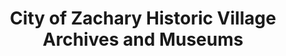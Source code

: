 ---
layout: repo
title: "City of Zachary Historic Village Archives and Museums"
id: 25597
permalink: repos/25597/
---
